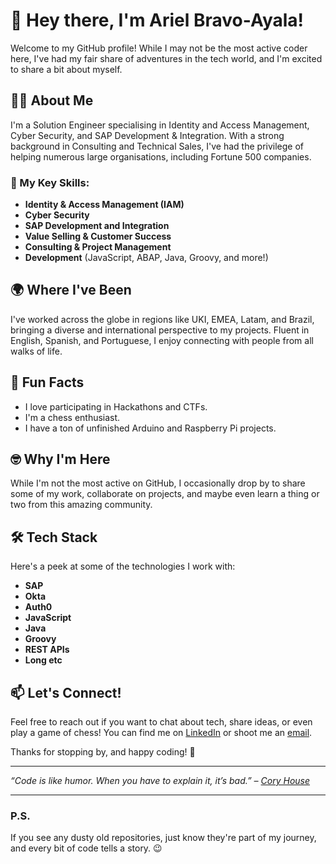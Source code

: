 # 👋 Hey there, I'm Ariel Bravo-Ayala!

Welcome to my GitHub profile! While I may not be the most active coder here, I've had my fair share of adventures in the tech world, and I'm excited to share a bit about myself.

## 🧑‍💻 About Me

I'm a Solution Engineer specialising in Identity and Access Management, Cyber Security, and SAP Development & Integration. With a strong background in Consulting and Technical Sales, I've had the privilege of helping numerous large organisations, including Fortune 500 companies.

### 🔑 My Key Skills:
- **Identity & Access Management (IAM)**
- **Cyber Security**
- **SAP Development and Integration**
- **Value Selling & Customer Success**
- **Consulting & Project Management**
- **Development** (JavaScript, ABAP, Java, Groovy, and more!)

## 🌍 Where I've Been

I've worked across the globe in regions like UKI, EMEA, Latam, and Brazil, bringing a diverse and international perspective to my projects. Fluent in English, Spanish, and Portuguese, I enjoy connecting with people from all walks of life.

## 🎉 Fun Facts

- I love participating in Hackathons and CTFs.
- I'm a chess enthusiast.
- I have a ton of unfinished Arduino and Raspberry Pi projects.

## 🤓 Why I'm Here

While I'm not the most active on GitHub, I occasionally drop by to share some of my work, collaborate on projects, and maybe even learn a thing or two from this amazing community. 

## 🛠️ Tech Stack

Here's a peek at some of the technologies I work with:
- **SAP**
- **Okta**
- **Auth0**
- **JavaScript**
- **Java**
- **Groovy**
- **REST APIs**
- **Long etc**

## 📫 Let's Connect!

Feel free to reach out if you want to chat about tech, share ideas, or even play a game of chess! You can find me on [LinkedIn](https://www.linkedin.com/in/arielbravo) or shoot me an [email](mailto:github_readme@privado.chat).

Thanks for stopping by, and happy coding! 🚀

---

_“Code is like humor. When you have to explain it, it’s bad.” – [Cory House](https://x.com/housecor/status/400479246713229312)_ 

---

### P.S.

If you see any dusty old repositories, just know they're part of my journey, and every bit of code tells a story. 😉
